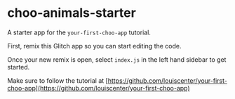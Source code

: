 # choo-animals-starter

A starter app for the `your-first-choo-app` tutorial.

First, remix this Glitch app so you can start editing the code.

Once your new remix is open, select `index.js` in the left hand sidebar to get started.

Make sure to follow the tutorial at [https://github.com/louiscenter/your-first-choo-app](https://github.com/louiscenter/your-first-choo-app)


